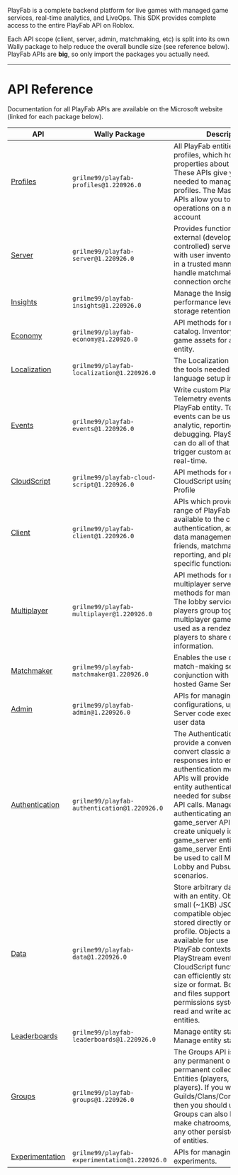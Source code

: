 PlayFab is a complete backend platform for live games with managed game services, 
real-time analytics, and LiveOps. This SDK provides complete access to the entire 
PlayFab API on Roblox. 

Each API scope (client, server, admin, matchmaking, etc) is split into its own 
Wally package to help reduce the overall bundle size (see reference below). 
PlayFab APIs are **big**, so only import the packages you actually need. 

----- 

# API Reference 

Documentation for all PlayFab APIs are available on the Microsoft website (linked 
for each package below). 

| API | Wally Package | Description |
| --- | ------------- | ----------- |
| [Profiles](https://learn.microsoft.com/en-gb/rest/api/playfab/profiles) | `grilme99/playfab-profiles@1.220926.0` | All PlayFab entities have profiles, which hold top-level properties about the entity. These APIs give you the tools needed to manage entity profiles. The Master Player APIs allow you to perform operations on a master player account |
| [Server](https://learn.microsoft.com/en-gb/rest/api/playfab/server) | `grilme99/playfab-server@1.220926.0` | Provides functionality to allow external (developer-controlled) servers to interact with user inventories and data in a trusted manner, and to handle matchmaking and client connection orchestration |
| [Insights](https://learn.microsoft.com/en-gb/rest/api/playfab/insights) | `grilme99/playfab-insights@1.220926.0` | Manage the Insights performance level and data storage retention settings. |
| [Economy](https://learn.microsoft.com/en-gb/rest/api/playfab/economy) | `grilme99/playfab-economy@1.220926.0` | API methods for managing the catalog. Inventory manages in-game assets for any given entity. |
| [Localization](https://learn.microsoft.com/en-gb/rest/api/playfab/localization) | `grilme99/playfab-localization@1.220926.0` | The Localization APIs give you the tools needed to manage language setup in your title. |
| [Events](https://learn.microsoft.com/en-gb/rest/api/playfab/events) | `grilme99/playfab-events@1.220926.0` | Write custom PlayStream and Telemetry events for any PlayFab entity. Telemetry events can be used for analytic, reporting, or debugging. PlayStream events can do all of that and also trigger custom actions in near real-time. |
| [CloudScript](https://learn.microsoft.com/en-gb/rest/api/playfab/cloudscript) | `grilme99/playfab-cloud-script@1.220926.0` | API methods for executing CloudScript using an Entity Profile |
| [Client](https://learn.microsoft.com/en-gb/rest/api/playfab/client) | `grilme99/playfab-client@1.220926.0` | APIs which provide the full range of PlayFab features available to the client - authentication, account and data management, inventory, friends, matchmaking, reporting, and platform-specific functionality |
| [Multiplayer](https://learn.microsoft.com/en-gb/rest/api/playfab/multiplayer) | `grilme99/playfab-multiplayer@1.220926.0` | API methods for managing multiplayer servers. API methods for managing parties. The lobby service helps players group together to play multiplayer games. It is often used as a rendezvous point for players to share connection information. |
| [Matchmaker](https://learn.microsoft.com/en-gb/rest/api/playfab/matchmaker) | `grilme99/playfab-matchmaker@1.220926.0` | Enables the use of an external match-making service in conjunction with PlayFab hosted Game Server instances |
| [Admin](https://learn.microsoft.com/en-gb/rest/api/playfab/admin) | `grilme99/playfab-admin@1.220926.0` | APIs for managing title configurations, uploaded Game Server code executables, and user data |
| [Authentication](https://learn.microsoft.com/en-gb/rest/api/playfab/authentication) | `grilme99/playfab-authentication@1.220926.0` | The Authentication APIs provide a convenient way to convert classic authentication responses into entity authentication models. These APIs will provide you with the entity authentication token needed for subsequent Entity API calls. Manage API keys for authenticating any entity. The game_server API is designed to create uniquely identifiable game_server entities. The game_server Entity token can be used to call Matchmaking Lobby and Pubsub for server scenarios. |
| [Data](https://learn.microsoft.com/en-gb/rest/api/playfab/data) | `grilme99/playfab-data@1.220926.0` | Store arbitrary data associated with an entity. Objects are small (~1KB) JSON-compatible objects which are stored directly on the entity profile. Objects are made available for use in other PlayFab contexts, such as PlayStream events and CloudScript functions. Files can efficiently store data of any size or format. Both objects and files support a flexible permissions system to control read and write access by other entities. |
| [Leaderboards](https://learn.microsoft.com/en-gb/rest/api/playfab/leaderboards) | `grilme99/playfab-leaderboards@1.220926.0` | Manage entity statistics Manage entity statistics |
| [Groups](https://learn.microsoft.com/en-gb/rest/api/playfab/groups) | `grilme99/playfab-groups@1.220926.0` | The Groups API is designed for any permanent or semi-permanent collections of Entities (players, or non-players). If you want to make Guilds/Clans/Corporations/etc., then you should use groups. Groups can also be used to make chatrooms, parties, or any other persistent collection of entities. |
| [Experimentation](https://learn.microsoft.com/en-gb/rest/api/playfab/experimentation) | `grilme99/playfab-experimentation@1.220926.0` | APIs for managing experiments. |

